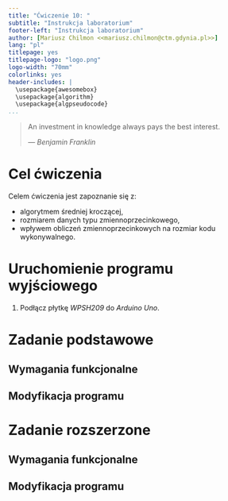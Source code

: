 ```yaml
---
title: "Ćwiczenie 10: "
subtitle: "Instrukcja laboratorium"
footer-left: "Instrukcja laboratorium"
author: [Mariusz Chilmon <<mariusz.chilmon@ctm.gdynia.pl>>]
lang: "pl"
titlepage: yes
titlepage-logo: "logo.png"
logo-width: "70mm"
colorlinks: yes
header-includes: |
  \usepackage{awesomebox}
  \usepackage{algorithm}
  \usepackage{algpseudocode}
...
```


> An investment in knowledge always pays the best interest.
>
> — _Benjamin Franklin_

# Cel ćwiczenia

Celem ćwiczenia jest zapoznanie się z:

* algorytmem średniej kroczącej,
* rozmiarem danych typu zmiennoprzecinkowego,
* wpływem obliczeń zmiennoprzecinkowych na rozmiar kodu wykonywalnego.

# Uruchomienie programu wyjściowego

1. Podłącz płytkę _WPSH209_ do _Arduino Uno_.

# Zadanie podstawowe

## Wymagania funkcjonalne

## Modyfikacja programu

# Zadanie rozszerzone

## Wymagania funkcjonalne

## Modyfikacja programu
